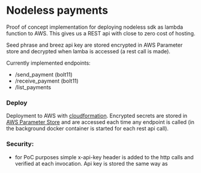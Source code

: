 # Nodeless payments
Proof of concept implementation for deploying nodeless sdk as lambda function to AWS. This gives us a REST api with close to zero cost of hosting.

Seed phrase and breez api key are stored encrypted in AWS Parameter store and decrypted when lamba is accessed (a rest call is made). 

Currently implemented endpoints:
- /send_payment (bolt11)
- /receive_payment (bolt11)
- /list_payments

### Deploy 
Deployment to AWS with [cloudformation](./cloudformation.yaml). Encrypted secrets are stored in [AWS Parameter Store](https://docs.aws.amazon.com/systems-manager/latest/userguide/systems-manager-parameter-store.html) and are accessed each time any endpoint is called (in the background docker container is started for each rest api call).

### Security:
- for PoC purposes simple x-api-key header is added to the http calls and verified at each invocation. Api key is stored the same way as 